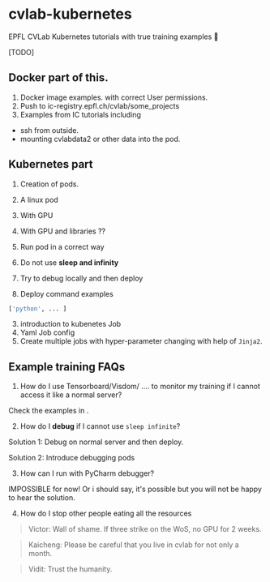 # cvlab-kubernetes
EPFL CVLab Kubernetes tutorials with true training examples 🤩

[TODO]

## Docker part of this.
1. Docker image examples. with correct User permissions.
2. Push to ic-registry.epfl.ch/cvlab/some_projects
3. Examples from IC tutorials including
- ssh from outside.
- mounting cvlabdata2 or other data into the pod.


## Kubernetes part

1. Creation of pods.
  1. A linux pod
  2. With GPU
  3. With GPU and libraries ??

2. Run pod in a correct way
  1. Do not use **sleep and infinity**
  2. Try to debug locally and then deploy
  3. Deploy command examples
  ```bash
  ['python', ... ]
  ```

3. introduction to kubenetes Job
  1. Yaml Job config
  2. Create multiple jobs with hyper-parameter changing with help of `Jinja2`.
  

## Example training FAQs

1. How do I use Tensorboard/Visdom/ .... to monitor my training if I cannot access it like a normal server?

Check the examples in <WILL ADD LATER>.

2. How do I **debug** if I cannot use `sleep infinite`?

Solution 1: Debug on normal server and then deploy. 

Solution 2: Introduce debugging pods


3. How can I run with PyCharm debugger? 

IMPOSSIBLE for now! Or i should say, it's possible but you will not be happy to hear the solution.

4. How do I stop other people eating all the resources

> Victor: Wall of shame. If three strike on the WoS, no GPU for 2 weeks.

> Kaicheng: Please be careful that you live in cvlab for not only a month.

> Vidit: Trust the humanity.





